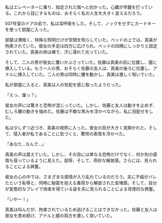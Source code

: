 私はエレベーターに乗り、指定された階へと向かった。心臓が早鐘を打っている。これから目にするものは、おそらく私の人生を大きく変えるだろう。

507号室のドアの前で、私は深呼吸をした。そして、ノックをせずにカードキーを使って部屋に入った。

部屋は薄暗く、特殊な照明だけが空間を照らしていた。ベッドの上では、真美が拘束されていた。彼女の手足は四方に広げられ、ベッドの四隅にしっかりと固定されていた。真美の体は裸で、汗に濡れて光っていた。

そして、二人の男が彼女に覆いかぶさっていた。佐藤は真美の前に位置し、膣に挿入している。もう一人の男、おそらく佐藤の友人は、真美の後ろに位置し、アナルに挿入していた。二人の男は同時に腰を動かし、真美は激しく喘いでいた。

私が部屋に入ると、真美は人の気配を感じ取ったようだった。

「えっ、誰っ？」

彼女の声には驚きと恐怖が混じっていた。しかし、佐藤と友人は動きを止めず、むしろ腰の動きを強めた。佐藤は不敵な笑みを浮かべながら、私に目配せをした。

私は少しずつ近づき、真美の視界に入った。彼女の目が大きく見開かれた。そして、侵入者が私であることに気づくと、驚愕の表情を浮かべた。

「あなた...なんで...」

真美の声は震えていた。しかし、その目には単なる恐怖だけでなく、何か別の感情も宿っているように見えた。屈辱、そして、奇妙な解放感。さらには、見られることによる興奮。

彼女の心の中では、さまざまな感情が入り乱れているのだろう。夫に不倫がバレたという恥辱と、同時に秘密を抱える重荷から解放された安堵感。そして、自分が変態的なプレイで快楽を得ている姿を夫に見られることによる背徳的な興奮。

「いやー！」

真美は叫んだが、拘束されているため逃げることはできなかった。佐藤と友人は彼女を責め続け、アナルと膣の両方を激しく突いていた。